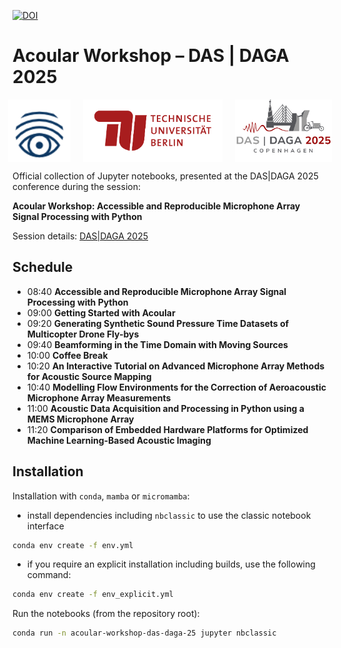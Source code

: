 [![DOI](https://zenodo.org/badge/926471449.svg)](https://doi.org/10.5281/zenodo.15112155)

# Acoular Workshop – DAS | DAGA 2025

<div style="display: flex; justify-content: center; align-items: center; gap: 20px;">
  <img src="https://github.com/acoular/workshop_DAS-DAGA-2025/blob/main/img/Acoular_logo.png" alt="Acoular" style="height: 100px; width: auto;">
  <img src="https://github.com/acoular/workshop_DAS-DAGA-2025/blob/main/img/TU-lang.png" alt="TU" style="height: 100px; width: auto;">
  <img src="https://github.com/acoular/workshop_DAS-DAGA-2025/blob/main/img/DAGA_logo.png" alt="DAGA" style="height: 100px; width: auto;">
</div>

Official collection of Jupyter notebooks, presented at the DAS|DAGA 2025 conference during the session: 

**Acoular Workshop: Accessible and Reproducible Microphone Array Signal Processing with Python**

Session details: [DAS|DAGA 2025](https://app2025.daga-tagung.de/konferenz?session=21)

## Schedule

* 08:40 **Accessible and Reproducible Microphone Array Signal Processing with Python**
* 09:00 **Getting Started with Acoular**
* 09:20 **Generating Synthetic Sound Pressure Time Datasets of Multicopter Drone Fly-bys**
* 09:40 **Beamforming in the Time Domain with Moving Sources**
* 10:00 **Coffee Break**
* 10:20 **An Interactive Tutorial on Advanced Microphone Array Methods for Acoustic Source Mapping**
* 10:40 **Modelling Flow Environments for the Correction of Aeroacoustic Microphone Array Measurements**
* 11:00 **Acoustic Data Acquisition and Processing in Python using a MEMS Microphone Array**
* 11:20 **Comparison of Embedded Hardware Platforms for Optimized Machine Learning-Based Acoustic Imaging**    

## Installation

Installation with `conda`, `mamba` or `micromamba`:

* install dependencies including `nbclassic` to use the classic notebook interface

```bash
conda env create -f env.yml
```

* if you require an explicit installation including builds, use the following command:

```bash
conda env create -f env_explicit.yml
```

Run the notebooks (from the repository root):

```bash
conda run -n acoular-workshop-das-daga-25 jupyter nbclassic
```
